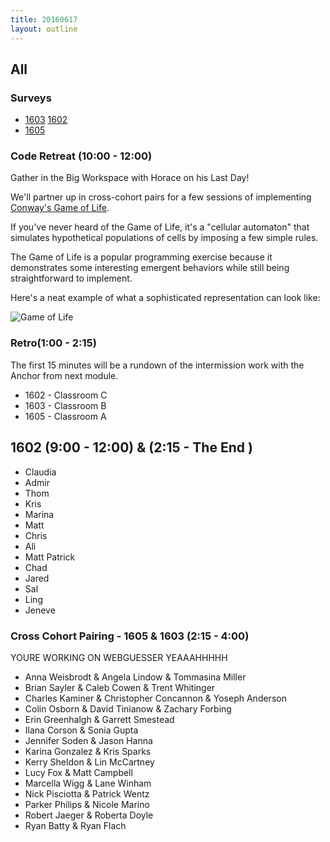```yaml
---
title: 20160617
layout: outline
---
```


## All

### Surveys

* [1603](https://docs.google.com/forms/d/1ofCcIxnuEEaQWrn8o9JTZ_Se4ezEDmXnPsiLiFk4mUA/viewform) [1602](https://docs.google.com/forms/d/1sDxrFiR2XubcVshKtU2lHPTlVn-4gj9x-3J6HA-sv0M/viewform)
* [1605](http://goo.gl/forms/2B6i5OdeYQfrry9m2)

### Code Retreat (10:00 - 12:00)

Gather in the Big Workspace with Horace on his Last Day!

We'll partner up in cross-cohort pairs for a few sessions of implementing [Conway's Game of Life](https://en.wikipedia.org/wiki/Conway%27s_Game_of_Life).

If you've never heard of the Game of Life, it's a "cellular automaton" that simulates hypothetical populations of cells by imposing a few simple rules.

The Game of Life is a popular programming exercise because it demonstrates some interesting emergent behaviors while still being straightforward to implement.

Here's a neat example of what a sophisticated representation can look like:

![Game of Life](https://upload.wikimedia.org/wikipedia/commons/d/d0/Color_coded_racetrack_large_channel.gif)

### Retro(1:00 - 2:15)

The first 15 minutes will be a rundown of the intermission work with the Anchor from next module.

* 1602 - Classroom C
* 1603 - Classroom B
* 1605 - Classroom A

## 1602 (9:00 - 12:00) & (2:15 - The End )

* Claudia
* Admir
* Thom
* Kris
* Marina
* Matt
* Chris
* Ali
* Matt Patrick
* Chad
* Jared
* Sal
* Ling
* Jeneve

### Cross Cohort Pairing - 1605 & 1603 (2:15 - 4:00)

YOURE WORKING ON WEBGUESSER YEAAAHHHHH

* Anna Weisbrodt & Angela Lindow & Tommasina Miller
* Brian Sayler & Caleb Cowen & Trent Whitinger
* Charles Kaminer & Christopher Concannon & Yoseph Anderson
* Colin Osborn & David Tinianow & Zachary Forbing
* Erin Greenhalgh & Garrett Smestead
* Ilana Corson & Sonia Gupta
* Jennifer Soden & Jason Hanna
* Karina Gonzalez & Kris Sparks
* Kerry Sheldon & Lin McCartney
* Lucy Fox & Matt Campbell
* Marcella Wigg & Lane Winham
* Nick Pisciotta & Patrick Wentz
* Parker Philips & Nicole Marino
* Robert Jaeger & Roberta Doyle
* Ryan Batty & Ryan Flach
